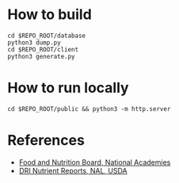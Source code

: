 # How to build

```
cd $REPO_ROOT/database
python3 dump.py
cd $REPO_ROOT/client
python3 generate.py
```

# How to run locally

```
cd $REPO_ROOT/public && python3 -m http.server
```

# References
- [Food and Nutrition Board, National Academies](https://www.nationalacademies.org/fnb/food-and-nutrition-board>)
- [DRI Nutrient Reports, NAL, USDA](https://www.nal.usda.gov/fnic/dri-nutrient-reports)
